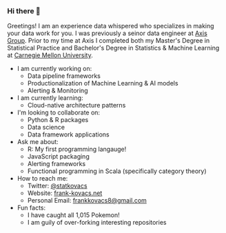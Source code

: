 ### Hi there 👋

<!--
**frank113/frank113** is a ✨ _special_ ✨ repository because its `README.md` (this file) appears on your GitHub profile.

Here are some ideas to get you started:

- 🔭 I’m currently working on ...
- 🌱 I’m currently learning ...
- 👯 I’m looking to collaborate on ...
- 🤔 I’m looking for help with ...
- 💬 Ask me about ...
- 📫 How to reach me: ...
- 😄 Pronouns: ...
- ⚡ Fun fact: ...
-->

Greetings! I am an experience data whispered who specializes in making your data work for you. I was previously a seinor data engineer at [Axis Group](https://www.axisgroup.com). Prior to my time at Axis I completed both my Master's Degree in Statistical Practice and Bachelor's Degree in Statistics & Machine Learning at [Carnegie Mellon University](cmu.edu).

+ I am currently working on:
    - Data pipeline frameworks
    - Productionalization of Machine Learning & AI models
    - Alerting & Monitoring
+ I am currently learning:
    - Cloud-native architecture patterns
+ I'm looking to collaborate on:
    - Python & R packages
    - Data science
    - Data framework applications
+ Ask me about:
    - R: My first programming langauge!
    - JavaScript packaging
    - Alerting frameworks
    - Functional programming in Scala (specifically category theory)
+ How to reach me:
    - Twitter: [@statkovacs](https://twitter.com/statkovacs)
    - Website: [frank-kovacs.net](frank-kovacs.net)
    - Personal Email: frankkovacs8@gmail.com
+ Fun facts:
    - I have caught all 1,015 Pokemon!
    - I am guily of over-forking interesting repositories
